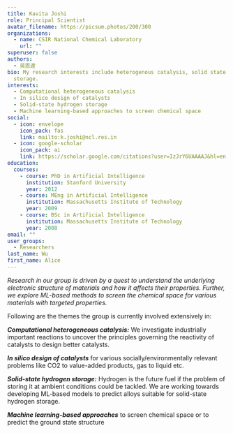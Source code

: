 ```yaml
---
title: Kavita Joshi
role: Principal Scientist
avatar_filename: https://picsum.photos/200/300
organizations:
  - name: CSIR National Chemical Laboratory
    url: ""
superuser: false
authors:
  - 吳恩達
bio: My research interests include heterogenous catalysis, solid state hydrogen
  storage.
interests:
  - Computational heterogeneous catalysis
  - In silico design of catalysts
  - Solid-state hydrogen storage
  - Machine learning-based approaches to screen chemical space
social:
  - icon: envelope
    icon_pack: fas
    link: mailto:k.joshi@ncl.res.in
  - icon: google-scholar
    icon_pack: ai
    link: https://scholar.google.com/citations?user=IzJrY6UAAAAJ&hl=en
education:
  courses:
    - course: PhD in Artificial Intelligence
      institution: Stanford University
      year: 2012
    - course: MEng in Artificial Intelligence
      institution: Massachusetts Institute of Technology
      year: 2009
    - course: BSc in Artificial Intelligence
      institution: Massachusetts Institute of Technology
      year: 2008
email: ""
user_groups:
  - Researchers
last_name: Wu
first_name: Alice
---
```

*Research in our group is driven by a quest to understand the underlying electronic structure of materials and how it affects their properties. Further, we explore ML-based methods to screen the chemical space for various materials with targeted properties.* 

Following are the themes the group is currently involved extensively in:

***Computational heterogeneous catalysis:*** We investigate industrially important reactions to uncover the principles governing the reactivity of catalysts to design better catalysts.

***In silico design of catalysts*** for various socially/environmentally relevant problems like CO2 to value-added products, gas to liquid etc. 

***Solid-state hydrogen storage:*** Hydrogen is the future fuel if the problem of storing it at ambient conditions could be tackled. We are working towards developing ML-based models to predict alloys suitable for solid-state hydrogen storage. 

***Machine learning-based approaches*** to screen chemical space or to predict the ground state structure